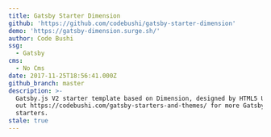 ```yaml
---
title: Gatsby Starter Dimension
github: 'https://github.com/codebushi/gatsby-starter-dimension'
demo: 'https://gatsby-dimension.surge.sh/'
author: Code Bushi
ssg:
  - Gatsby
cms:
  - No Cms
date: 2017-11-25T18:56:41.000Z
github_branch: master
description: >-
  Gatsby.js V2 starter template based on Dimension, designed by HTML5 UP. Check
  out https://codebushi.com/gatsby-starters-and-themes/ for more Gatsby
  starters.
stale: true
---
```


